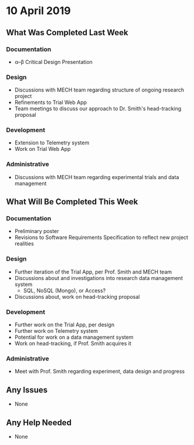 # 10 April 2019

## What Was Completed Last Week

### Documentation
* α–β Critical Design Presentation

### Design
* Discussions with MECH team regarding structure of ongoing research project
* Refinements to Trial Web App
* Team meetings to discuss our approach to Dr. Smith's head-tracking proposal

### Development
* Extension to Telemetry system
* Work on Trial Web App

### Administrative
* Discussions with MECH team regarding experimental trials and data management

## What Will Be Completed This Week

### Documentation
* Preliminary poster
* Revisions to Software Requirements Specification to reflect new project realities

### Design
* Further iteration of the Trial App, per Prof. Smith and MECH team
* Discussions about and investigations into research data management system
    * SQL, NoSQL (Mongo), or Access?
* Discussions about, work on head-tracking proposal

### Development
* Further work on the Trial App, per design
* Further work on Telemetry system
* Potential for work on a data management system
* Work on head-tracking, if Prof. Smith acquires it

### Administrative
* Meet with Prof. Smith regarding experiment, data design and progress

## Any Issues
* None

## Any Help Needed
* None

